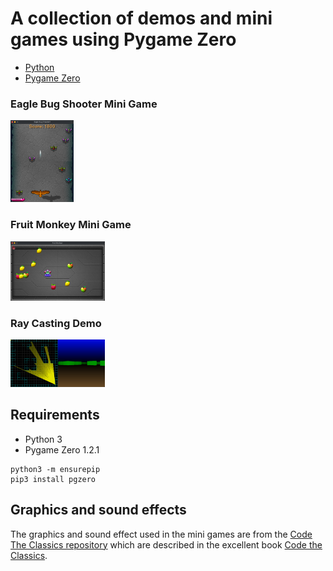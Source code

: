 # A collection of demos and mini games using Pygame Zero

- [Python](https://www.python.org/) 
- [Pygame Zero](https://pygame-zero.readthedocs.io/)

### Eagle Bug Shooter Mini Game
 
<img src="https://github.com/retroredge/pgzero-games/raw/master/eagle-bug-shooter/images/screen-shot.png?raw=true" width="20%" height="20%">

### Fruit Monkey Mini Game

<img src="https://github.com/retroredge/pgzero-games/raw/master/fruit-monkey/images/screen-shot.png?raw=true" width="30%" height="30%">

### Ray Casting Demo

<img src="https://github.com/retroredge/pgzero-games/raw/master/ray-casting/images/rc-screen-shot.png?raw=true" width="30%" height="30%">


## Requirements

- Python 3
- Pygame Zero 1.2.1

```
python3 -m ensurepip
pip3 install pgzero
```

## Graphics and sound effects

The graphics and sound effect used in the mini games are from the [Code The Classics repository](https://github.com/Wireframe-Magazine/Code-the-Classics) which are described in the excellent book [Code the Classics](https://wireframe.raspberrypi.com/books/code-the-classics1).


